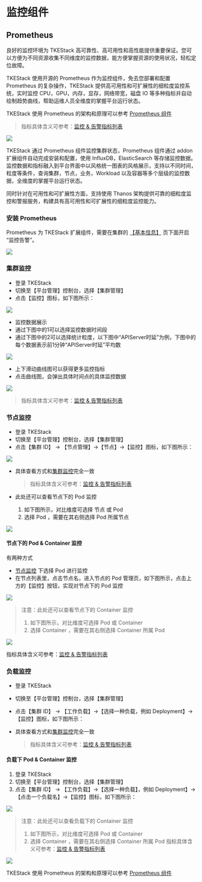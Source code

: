 # 监控组件

## Prometheus

良好的监控环境为 TKEStack 高可靠性、高可用性和高性能提供重要保证。您可以方便为不同资源收集不同维度的监控数据，能方便掌握资源的使用状况，轻松定位故障。

TKEStack 使用开源的 Prometheus 作为监控组件，免去您部署和配置 Prometheus 的复杂操作，TKEStack 提供高可用性和可扩展性的细粒度监控系统，实时监控 CPU，GPU，内存，显存，网络带宽，磁盘 IO 等多种指标并自动绘制趋势曲线，帮助运维人员全维度的掌握平台运行状态。

TKEStack 使用 Prometheus 的架构和原理可以参考 [Prometheus 组件](https://github.com/tkestack/tke/blob/master/hack/addon/readme/Prometheus.md)

> 指标具体含义可参考：[监控 & 告警指标列表](https://github.com/tkestack/tke/blob/master/docs/guide/zh-CN/FAQ/Platform/alert&monitor-metrics.md)

![](../../../.gitbook/assets/image%20%2873%29.png)

TKEStack 通过 Prometheus 组件监控集群状态，Prometheus 组件通过 addon 扩展组件自动完成安装和配置，使用 InfluxDB，ElasticSearch 等存储监控数据。监控数据和指标融入到平台界面中以风格统一图表的风格展示，支持以不同时间，粒度等条件，查询集群，节点，业务，Workload 以及容器等多个层级的监控数据，全维度的掌握平台运行状态。

同时针对在可用性和可扩展性方面，支持使用 Thanos 架构提供可靠的细粒度监控和警报服务，构建具有高可用性和可扩展性的细粒度监控能力。

### 安装 Prometheus

Prometheus 为 TKEStack 扩展组件，需要在集群的 [【基本信息】](https://github.com/tkestack/tke/blob/master/docs/guide/zh-CN/products/platform/cluster.md#%E5%9F%BA%E6%9C%AC%E4%BF%A1%E6%81%AF) 页下面开启 “监控告警”。

![](../../../.gitbook/assets/image%20%2836%29.png)

### 集群监控

* 登录 TKEStack
* 切换至【平台管理】控制台，选择【集群管理】
* 点击【监控】图标，如下图所示：

![](../../../.gitbook/assets/image%20%28141%29.png)

* 监控数据展示
* 通过下图中的1可以选择监控数据时间段
* 通过下图中的2可以选择统计粒度，以下图中“APIServer时延”为例，下图中的每个数据表示前1分钟“APIServer时延”平均数

![](../../../.gitbook/assets/image%20%2824%29.png)

* 上下滑动曲线图可以获得更多监控指标
* 点击曲线图，会弹出具体时间点的具体监控数据 

![](../../../.gitbook/assets/image%20%2863%29.png)

> 指标具体含义可参考：[监控 & 告警指标列表](https://github.com/tkestack/tke/blob/master/docs/guide/zh-CN/FAQ/Platform/alert&monitor-metrics.md)

### 节点监控

* 登录 TKEStack
* 切换至【平台管理】控制台，选择【集群管理】
* 点击【集群 ID】 -&gt; 【节点管理】-&gt;【节点】-&gt;【监控】图标，如下图所示： 

![](../../../.gitbook/assets/image%20%2839%29.png)

* 具体查看方式和[集群监控]()完全一致

  > 指标具体含义可参考：[监控 & 告警指标列表](https://github.com/tkestack/tke/blob/master/docs/guide/zh-CN/FAQ/Platform/alert&monitor-metrics.md)

* 此处还可以查看节点下的 Pod 监控

  1. 如下图所示，对比维度可选择 节点 或 Pod
  2. 选择 Pod ，需要在其右侧选择 Pod 所属节点

![](../../../.gitbook/assets/image%20%28139%29.png)

#### 节点下的 Pod & Container 监控

有两种方式

* [节点监控]() 下选择 Pod 进行监控
* 在节点列表里，点击节点名，进入节点的 Pod 管理页，如下图所示，点击上方的【监控】按钮，实现对节点下的 Pod 监控

![](../../../.gitbook/assets/image%20%286%29.png)

> 注意：此处还可以查看节点下的 Container 监控
>
> 1. 如下图所示，对比维度可选择 Pod 或 Container
> 2. 选择 Container ，需要在其右侧选择 Container 所属 Pod

![](../../../.gitbook/assets/image%20%2850%29.png)

指标具体含义可参考：[监控 & 告警指标列表](https://github.com/tkestack/tke/blob/master/docs/guide/zh-CN/FAQ/Platform/alert&monitor-metrics.md)

### 负载监控

* 登录 TKEStack
* 切换至【平台管理】控制台，选择【集群管理】
* 点击【集群 ID】 -&gt; 【工作负载】-&gt;【选择一种负载，例如 Deployment】-&gt;【监控】图标，如下图所示： 
* 具体查看方式和[集群监控]()完全一致

  > 指标具体含义可参考：[监控 & 告警指标列表](https://github.com/tkestack/tke/blob/master/docs/guide/zh-CN/FAQ/Platform/alert&monitor-metrics.md)

#### 负载下 Pod & Container 监控

1. 登录 TKEStack
2. 切换至【平台管理】控制台，选择【集群管理】
3. 点击【集群 ID】 -&gt; 【工作负载】-&gt;【选择一种负载】，例如 Deployment】-&gt;【点击一个负载名】-&gt;【监控】图标，如下图所示： 

![](../../../.gitbook/assets/image%20%2872%29.png)

> 注意：此处还可以查看负载下的 Container 监控
>
> 1. 如下图所示，对比维度可选择 Pod 或 Container
> 2. 选择 Container ，需要在其右侧选择 Container 所属 Pod  指标具体含义可参考：[监控 & 告警指标列表](https://github.com/tkestack/tke/blob/master/docs/guide/zh-CN/FAQ/Platform/alert&monitor-metrics.md)

![](../../../.gitbook/assets/image%20%28132%29.png)

TKEStack 使用 Prometheus 的架构和原理可以参考 [Prometheus 组件](https://github.com/tkestack/tke/blob/master/hack/addon/readme/Prometheus.md)

